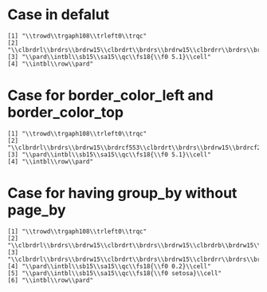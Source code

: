 # Case in defalut

    [1] "\\trowd\\trgaph108\\trleft0\\trqc"                                                                              
    [2] "\\clbrdrl\\brdrs\\brdrw15\\clbrdrt\\brdrs\\brdrw15\\clbrdrr\\brdrs\\brdrw15\\clbrdrb\\brdrs\\brdrw15\\cellx9000"
    [3] "\\pard\\intbl\\sb15\\sa15\\qc\\fs18{\\f0 5.1}\\cell"                                                            
    [4] "\\intbl\\row\\pard"                                                                                             

# Case for border_color_left and border_color_top

    [1] "\\trowd\\trgaph108\\trleft0\\trqc"                                                                                                   
    [2] "\\clbrdrl\\brdrs\\brdrw15\\brdrcf553\\clbrdrt\\brdrs\\brdrw15\\brdrcf27\\clbrdrr\\brdrs\\brdrw15\\clbrdrb\\brdrs\\brdrw15\\cellx9000"
    [3] "\\pard\\intbl\\sb15\\sa15\\qc\\fs18{\\f0 5.1}\\cell"                                                                                 
    [4] "\\intbl\\row\\pard"                                                                                                                  

# Case for having group_by without page_by

    [1] "\\trowd\\trgaph108\\trleft0\\trqc"                                                                       
    [2] "\\clbrdrl\\brdrs\\brdrw15\\clbrdrt\\brdrs\\brdrw15\\clbrdrb\\brdrw15\\cellx4500"                         
    [3] "\\clbrdrl\\brdrs\\brdrw15\\clbrdrt\\brdrs\\brdrw15\\clbrdrr\\brdrs\\brdrw15\\clbrdrb\\brdrw15\\cellx9000"
    [4] "\\pard\\intbl\\sb15\\sa15\\qc\\fs18{\\f0 0.2}\\cell"                                                     
    [5] "\\pard\\intbl\\sb15\\sa15\\qc\\fs18{\\f0 setosa}\\cell"                                                  
    [6] "\\intbl\\row\\pard"                                                                                      

